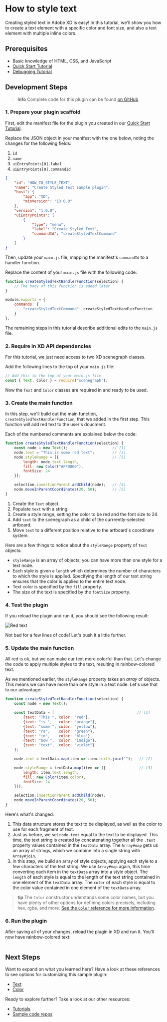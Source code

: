 # How to style text

Creating styled text in Adobe XD is easy! In this tutorial, we'll show you how to create a text element with a specific color and font size, and also a text element with multiple inline colors.


## Prerequisites
- Basic knowledge of HTML, CSS, and JavaScript
- [Quick Start Tutorial](/tutorials/quick-start)
- [Debugging Tutorial](/tutorials/debugging/index.md)

## Development Steps

> **Info**
> Complete code for this plugin can be found [on GitHub](https://github.com/AdobeXD/Plugin-Samples/tree/master/how-to-style-text).

### 1.  Prepare your plugin scaffold

First, edit the manifest file for the plugin you created in our [Quick Start Tutorial](/tutorials/quick-start).

Replace the JSON object in your manifest with the one below, noting the changes for the following fields:

1. `id`
1. `name`
1. `uiEntryPoints[0].label`
1. `uiEntryPoints[0].commandId`

```json
{
    "id": "HOW_TO_STYLE_TEXT",
    "name": "Create Styled Text sample plugin",
    "host": {
        "app": "XD",
        "minVersion": "13.0.0"
    },
    "version": "1.0.0",
    "uiEntryPoints": [
        {
            "type": "menu",
            "label": "Create Styled Text",
            "commandId": "createStyledTextCommand"
        }
    ]
}
```


Then, update your `main.js` file, mapping the manifest's `commandId` to a handler function.

Replace the content of your `main.js` file with the following code:

```js
function createStyledTextHandlerFunction(selection) {
    // The body of this function is added later
}

module.exports = {
    commands: {
        "createStyledTextCommand": createStyledTextHandlerFunction
    }
};
```

The remaining steps in this tutorial describe additional edits to the `main.js` file.


### 2. Require in XD API dependencies

For this tutorial, we just need access to two XD scenegraph classes.

Add the following lines to the top of your `main.js` file:

```js
// Add this to the top of your main.js file
const { Text, Color } = require("scenegraph");
```

Now the `Text` and `Color` classes are required in and ready to be used.


### 3. Create the main function

In this step, we'll build out the main function, `createStyledTextHandlerFunction`, that we added in the first step. This function will add red text to the user's doucment.

Each of the numbered comments are explained below the code:

```js
function createStyledTextHandlerFunction(selection) {
    const node = new Text();                    // [1]
    node.text = "This is some red text";        // [2]
    node.styleRange = [{                        // [3]
        length: node.text.length,
        fill: new Color("#FF0000"),
        fontSize: 24
    }];

    selection.insertionParent.addChild(node);   // [4]
    node.moveInParentCoordinates(20, 50);       // [5]
}
```

1. Create the `Text` object.
2. Populate `text` with a string.
3. Create a style range, setting the color to be red and the font size to 24.
4. Add `text` to the scenegraph as a child of the currrently-selected artboard.
5. Move `text` to a different position relative to the artboard's coordinate system.

Here are a few things to notice about the `styleRange` property of `Text` objects:
* `styleRange` is an array of objects; you can have more than one style for a text node.
* Each style is given a `length` which determines the number of characters to which the style is applied. Specifying the length of our text string ensures that the color is applied to the entire text node.
* Text color is specified by the `fill` property.
* The size of the text is specified by the `fontSize` property.


### 4. Test the plugin

If you reload the plugin and run it, you should see the following result:

![Red text](./assets/red.png)

Not bad for a few lines of code! Let's push it a little further.


### 5. Update the main function

All red is ok, but we can make our text more colorful than that. Let's change the code to apply multiple styles to the text, resulting in rainbow-colored text.

As we mentioned earlier, the `styleRange` property takes an _array_ of objects. This means we can have more than one style in a text node. Let's use that to our advantage:

```js
function createStyledTextHandlerFunction(selection) {
    const node = new Text();

    const textData = [                                     // [1]
    	{text: "This ", color: "red"},
    	{text: "is ",   color: "orange"},
    	{text: "some ", color: "yellow"},
    	{text: "ra",    color: "green"},
    	{text: "in",    color: "blue"},
    	{text: "bow ",  color: "indigo"},
    	{text: "text",  color: "violet"}
    ];

    node.text = textData.map(item => item.text).join("");   // [2]

    node.styleRange = textData.map(item => ({               // [3]
        length: item.text.length,
        fill: new Color(item.color),
        fontSize: 24
    }));

    selection.insertionParent.addChild(node);
    node.moveInParentCoordinates(20, 50);
}
```

Here's what's changed:

1. This data structure stores the text to be displayed, as well as the color to use for each fragment of text.
1. Just as before, we set `node.text` equal to the text to be displayed. This time, the text string is created by concatenating together all the `.text` property values contained in the `textData` array. The `Array#map` gets us an array of strings, which we combine into a single string with `Array#join`.
1. In this step, we build an array of style objects, applying each style to a few characters of the text string. We use `Array#map` again, this time converting each item in the `textData` array into a style object. The `length` of each style is equal to the length of the text string contained in one element of the `textData` array. The `color` of each style is equal to the color value contained in one element of the `textData` array.

> **tip**
> The `Color` constructor understands some color names, but you have plenty of other options for defining colors precisely, including hex, rgba, and more. [See the `Color` reference for more information](/reference/Color.html).


### 6. Run the plugin

After saving all of your changes, reload the plugin in XD and run it. You'll now have rainbow-colored text:

![]()


## Next Steps

Want to expand on what you learned here? Have a look at these references to see options for customizing this sample plugin:

- [Text](/reference/scenegraph.md#text)
- [Color](/reference/Color.md)


Ready to explore further? Take a look at our other resources:

- [Tutorials](/tutorials)
- [Sample code repos](https://github.com/AdobeXD/plugin-samples)